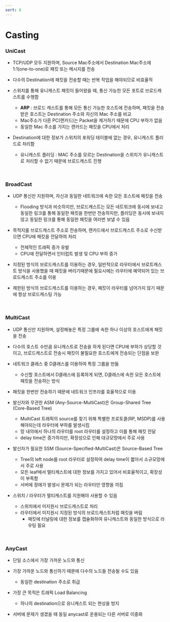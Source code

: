 ```yaml
---
sort: 6
---
```


# Casting

### UniCast

* TCP/UDP 모두 지원하며, Source Mac주소에서 Destination Mac주소에 1:1(one-to-one)로 패킷 또는 메시지를 전송

* 다수의 Destination에 패킷을 전송할 때는 반복 작업을 해야되므로 비효율적
* 스위치를 통해 유니캐스트 패킷이 들어왔을 때, 통신 가능한 모든 포트로 브로드캐스트를 수행함
  * **ARP** : 브로드 캐스트를 통해 모든 통신 가능한 호스트에 전송하며, 패킷을 전송받은 호스트는 Destination 주소와 자신의 Mac 주소를 비교
  * Mac주소가 다른 PC(랜카드)는 Packet을 제거하기 때문에 CPU 부하가 없음
  * 동일한 Mac 주소를 가지는 랜카드는 패킷을 CPU에서 처리
* Destination에 대한 정보가 스위치의 포워딩 테이블에 없는 경우, 유니캐스트 플러드로 처리함
  * 유니캐스트 플러딩 : MAC 주소를 모르는 Destination을 스위치가 유니캐스트로 처리할 수 없기 때문에 브로드캐스트 진행

<br/>

### BroadCast

* UDP 통신만 지원하며, 자신과 동일한 네트워크에 속한 모든 호스트에 패킷을 전송
  * Flooding 방식과 비슷하지만, 브로드캐스트는 모든 네트워크에 동시에 보내고 동일한 링크를 통해 동일한 패킷을 한번만 전송하지만, 플러딩은 동시에 보내지 않고 동일한 링크를 통해 동일한 패킷을 여러번 보낼 수 있음
* 목적지를 브로드캐스트 주소로 전송하며, 랜카드에서 브로드캐스트 주소로 수신받으면 CPU에 패킷을 전달하여 처리
  * 전체적인 트래픽 증가 유발
  * CPU에 전달하면서 인터럽트 발생 및 CPU 부하 증가

* 지정된 방식의 브로드캐스트를 이용하는 경우, 일반적으로 라우터에서 브로트캐스트 방식을 사용했을 때 패킷을 버리기때문에 필요시에는 라우터에 예약되어 있는 브로드캐스트 주소를 이용
* 제한된 방식의 브로드캐스트를 이용하는 경우, 패킷이 라우터를 넘어가지 않기 때문에 항상 브로드캐스팅 가능

<br/>

### MultiCast

* UDP 통신만 지원하며, 설정해놓은 특정 그룹에 속한 하나 이상의 호스트에게 패킷을 전송
* 다수의 호스트 수만큼 유니캐스트로 전송을 하게 된다면 CPU에 부하가 상당할 것이고, 브로드캐스트로 전송시 패킷이 불필요한 호스트에게 전송되는 단점을 보완
* 네트워크 클래스 중 D클래스를 이용하여 특정 그룹을 만듦
  * 수신할 호스트에서 D클래스에 등록하게 되면, D클래스에 속한 모든 호스트에 패킷을 전송하는 방식

* 패킷을 한번만 전송하기 때문에 네트워크 인프라를 효율적으로 이용
* 발신자와 무관한 ASM (Any-Source-MultiCast)은 Group-Shared Tree (Core-Based Tree)
  * MultiCast 트래픽의 source를 찾기 위해 특별한 프로토콜(RP, MSDP)를 사용해야되는데 라우터에 부하를 발생시킴
  * 망 내의에서 하나의 라우터를 root 라우터를 설정하고 이를 통해 패킷 전달
  * delay time은 증가하지만, 확장성으로 인해 대규모망에서 주로 사용
* 발신자가 필요한 SSM (Source-Specified-MultiCast)은 Source-Based Tree
  * Tree의 left node를 root 라우터로 설정하여 delay time이 짧아서 소규모망에서 주로 사용
  * 모든 leaf에서 멀티캐스트에 대한 정보를 가지고 있어서 비효율적이고, 확장성이 부족함 
  * 서버에 장애가 발생시 문제가 되는 라우터만 영향을 끼침
* 스위치 / 라우터가 멀티캐스트를 지원해야 사용할 수 있음
  * 스위치에서 미지원시 브로드캐스트로 처리
  * 라우터에서 미지원시 지정된 방식의 브로드캐스트처럼 패킷을 버림
    * 패킷에 터널링에 대한 정보를 캡슐화하여 유니캐스트와 동일한 방식으로 라우팅 필요

<br/>

### AnyCast

* 단일 소스에서 가장 가까운 노드와 통신
* 가장 가까운 노드와 통신하기 때문에 다수의 노드들 전송될 수도 있음
  * 동일한 destination 주소로 취급

* 가장 큰 목적은 트래픽 Load Balancing
  * 하나의 destination으로 유니캐스트 되는 현상을 방지
* 서버에 문제가 생겼을 때 동일 anycast로 운용되는 다른 서버로 이중화
